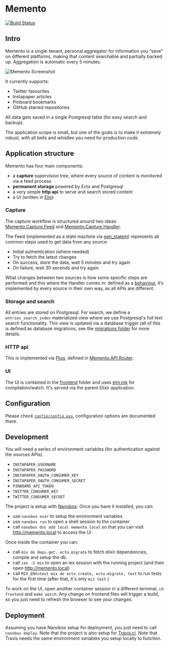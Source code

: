 # Memento

[![Build Status](https://travis-ci.org/fully-forged/memento.svg?branch=master)](https://travis-ci.org/fully-forged/memento)

## Intro

Memento is a single-tenant, personal aggregator for information you “save” on different platforms, making that content searchable and partially backed up. Aggregation is automatic every 5 minutes.

![Memento Screenshot](https://raw.githubusercontent.com/fully-forged/memento/master/screenshot.png)

It currently supports:

- Twitter favourites
- Instapaper articles
- Pinboard bookmarks
- GitHub starred repositories

All data gets saved in a single Postgresql table (for easy search and backup).

The application scope is small, but one of the goals is to make it extremely robust, with all bells and whistles you need for production code.

## Application structure

Memento has four main components:

- a **capture** supervision tree, where every source of content is monitored via a feed process
- **permanent storage** powered by Ecto and Postgresql
- a very simple **http api** to serve and search stored content
- a UI (written in [Elm](http://elm-lang.org/))

### Capture

The capture workflow is structured around two ideas: [Memento.Capture.Feed](https://github.com/fully-forged/memento/blob/master/lib/memento/capture/feed.ex) and [Memento.Capture.Handler](https://github.com/fully-forged/memento/blob/master/lib/memento/capture/handler.ex).

The Feed (implemented as a state machine via [gen_statem](http://erlang.org/doc/design_principles/statem.html)) represents all common steps used to get data from any source:

- Initial authentication (where needed)
- Try to fetch the latest changes
- On success, store the data, wait 5 minutes and try again
- On failure, wait 30 seconds and try again

What changes between two sources is how some specific steps are performed and this where the Handler comes in: defined as a [behaviour](http://elixir-lang.github.io/getting-started/typespecs-and-behaviours.html#behaviours), it’s implemented by every source in their own way, as all APIs are different.

### Storage and search

All entries are stored on Postgresql. For search, we define a `entries_search_index` materialized view where we use Postgresql's full text search functionality. This view is updated via a database trigger (all of this is defined as database migrations, see the [migrations folder](https://github.com/fully-forged/memento/tree/master/priv/repo/migrations) for more details.

### HTTP api

This is implemented via [Plug](https://github.com/elixir-plug/plug), defined in [Memento.API.Router](https://github.com/fully-forged/memento/blob/master/lib/memento/api/router.ex).

### UI

The UI is contained in the [frontend](https://github.com/fully-forged/memento/tree/master/frontend) folder and uses [elm.mk](https://github.com/cloud8421/elm.mk) for compilation/watch. It's served via the parent Elixir application.

## Configuration

Please check [`config/config.exs`](https://github.com/fully-forged/memento/blob/master/config/config.exs), configuration options are documented there.

## Development

You will need a series of environment variables (for authentication against the sources APIs).

- `INSTAPAPER_USERNAME`
- `INSTAPAPER_PASSWORD`
- `INSTAPAPER_OAUTH_CONSUMER_KEY`
- `INSTAPAPER_OAUTH_CONSUMER_SECRET`
- `PINBOARD_API_TOKEN`
- `TWITTER_CONSUMER_KEY`
- `TWITTER_CONSUMER_SECRET`

The project is setup with [Nanobox](https://nanobox.io/). Once you have it installed, you can:

- use `nanobox evar` to setup the environment variables
- use `nanobox run` to open a shell session to the container
- call `nanobox dns add local memento.local` so that you can visit <http://memento.local> to access the UI

Once inside the container you can:

- call `mix do deps.get, ecto.migrate` to fetch elixir dependencies, compile and setup the db.
- call `iex -S mix` to open an iex session with the running project (and then open <http://memento.local>)
- call `MIX_ENV=test mix do ecto.create, ecto.migrate, test` to run tests for the first time (after that, it's only `mix test` )

To work on the UI, open another container session in a different terminal, `cd frontend` and `make watch`. Any change on frontend files will trigger a build, so you just need to refresh the browser to see your changes.

## Deployment

Assuming you have Nanobox setup for deployment, you just need to call `nanobox deploy`. Note that the project is also setup for [Travis.ci](https://travis-ci.org/fully-forged/memento). Note that Travis needs the same environment variables you setup locally to function.
